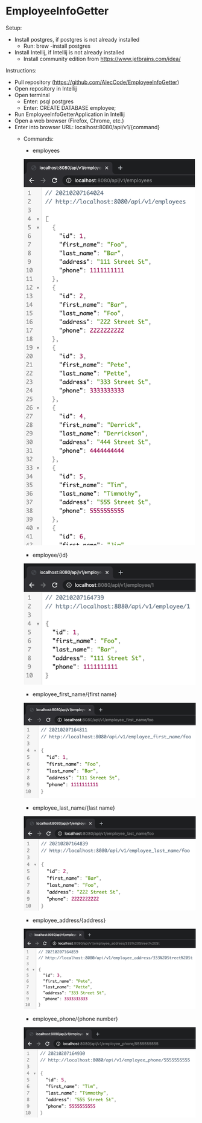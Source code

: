 # EmployeeInfoGetter

Setup:
- Install postgres, if postgres is not already installed
  - Run: brew -install postgres
- Install Intellij, if Intellij is not already installed
  - Install community edition from https://www.jetbrains.com/idea/
    
Instructions:
- Pull repository (https://github.com/AlecCode/EmployeeInfoGetter)
- Open repository in Intellij
- Open terminal
    - Enter: psql postgres
    - Enter: CREATE DATABASE employee;
- Run EmployeeInfoGetterApplication in Intellij
- Open a web browser (Firefox, Chrome, etc.)
- Enter into browser URL: localhost:8080/api/v1/{command}
    - Commands:
      - employees
      
      ![localhost:8080/api/v1/employees](https://github.com/AlecCode/EmployeeInfoGetter/blob/main/Example%20Images/employees.png?raw=true)
      
      - employee/{id}
      
      ![localhost:8080/api/v1/employee/1](https://github.com/AlecCode/EmployeeInfoGetter/blob/main/Example%20Images/employee:%5Bid%5D.png?raw=true)
      
      - employee_first_name/{first name}
      
      ![localhost:8080/api/v1/employee_first_name/foo](https://github.com/AlecCode/EmployeeInfoGetter/blob/main/Example%20Images/employee_first_name:%5Bfirst%20name%5D.png?raw=true)
      
      - employee_last_name/{last name}
      
      ![localhost:8080/api/v1/employee_last_name/foo](https://github.com/AlecCode/EmployeeInfoGetter/blob/main/Example%20Images/employee_last_name:%5Blast%20name%5D.png?raw=true)
      
      - employee_address/{address}
      
      ![localhost:8080/api/v1/employee_address/333 Street St](https://github.com/AlecCode/EmployeeInfoGetter/blob/main/Example%20Images/employee_address:%5Baddress%5D.png?raw=true)
      
      - employee_phone/{phone number}
      
      ![localhost:8080/api/v1/employee_phone/5555555555](https://github.com/AlecCode/EmployeeInfoGetter/blob/main/Example%20Images/employee_phone:%5Bphone%20number%5D.png?raw=true)
